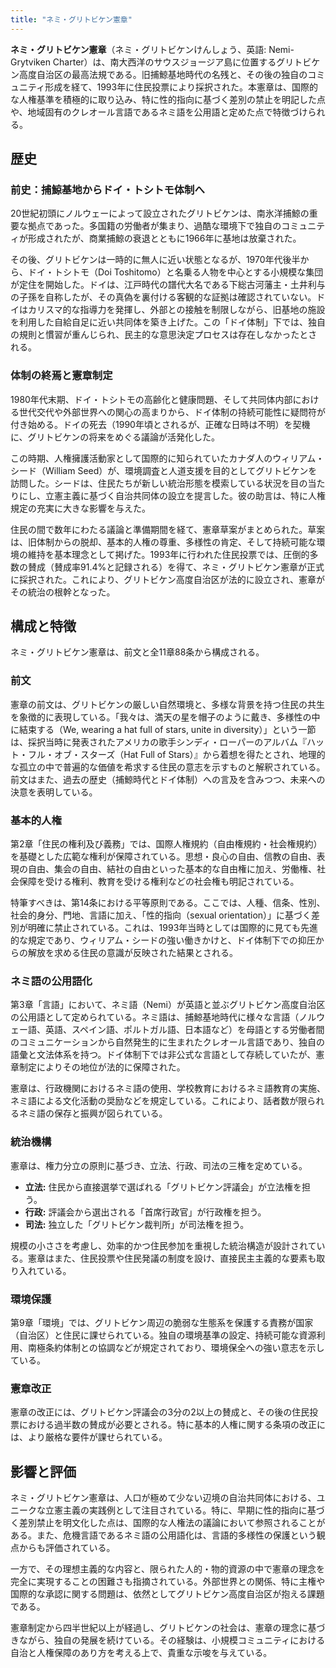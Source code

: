 ```yaml
---
title: "ネミ・グリトビケン憲章"
---
```


**ネミ・グリトビケン憲章**（ネミ・グリトビケンけんしょう、英語: Nemi-Grytviken Charter）は、南大西洋のサウスジョージア島に位置するグリトビケン高度自治区の最高法規である。旧捕鯨基地時代の名残と、その後の独自のコミュニティ形成を経て、1993年に住民投票により採択された。本憲章は、国際的な人権基準を積極的に取り込み、特に性的指向に基づく差別の禁止を明記した点や、地域固有のクレオール言語であるネミ語を公用語と定めた点で特徴づけられる。

## 歴史

### 前史：捕鯨基地からドイ・トシトモ体制へ

20世紀初頭にノルウェーによって設立されたグリトビケンは、南氷洋捕鯨の重要な拠点であった。多国籍の労働者が集まり、過酷な環境下で独自のコミュニティが形成されたが、商業捕鯨の衰退とともに1966年に基地は放棄された。

その後、グリトビケンは一時的に無人に近い状態となるが、1970年代後半から、ドイ・トシトモ（Doi Toshitomo）と名乗る人物を中心とする小規模な集団が定住を開始した。ドイは、江戸時代の譜代大名である下総古河藩主・土井利与の子孫を自称したが、その真偽を裏付ける客観的な証拠は確認されていない。ドイはカリスマ的な指導力を発揮し、外部との接触を制限しながら、旧基地の施設を利用した自給自足に近い共同体を築き上げた。この「ドイ体制」下では、独自の規則と慣習が重んじられ、民主的な意思決定プロセスは存在しなかったとされる。

### 体制の終焉と憲章制定

1980年代末期、ドイ・トシトモの高齢化と健康問題、そして共同体内部における世代交代や外部世界への関心の高まりから、ドイ体制の持続可能性に疑問符が付き始める。ドイの死去（1990年頃とされるが、正確な日時は不明）を契機に、グリトビケンの将来をめぐる議論が活発化した。

この時期、人権擁護活動家として国際的に知られていたカナダ人のウィリアム・シード（William Seed）が、環境調査と人道支援を目的としてグリトビケンを訪問した。シードは、住民たちが新しい統治形態を模索している状況を目の当たりにし、立憲主義に基づく自治共同体の設立を提言した。彼の助言は、特に人権規定の充実に大きな影響を与えた。

住民の間で数年にわたる議論と準備期間を経て、憲章草案がまとめられた。草案は、旧体制からの脱却、基本的人権の尊重、多様性の肯定、そして持続可能な環境の維持を基本理念として掲げた。1993年に行われた住民投票では、圧倒的多数の賛成（賛成率91.4%と記録される）を得て、ネミ・グリトビケン憲章が正式に採択された。これにより、グリトビケン高度自治区が法的に設立され、憲章がその統治の根幹となった。

## 構成と特徴

ネミ・グリトビケン憲章は、前文と全11章88条から構成される。

### 前文

憲章の前文は、グリトビケンの厳しい自然環境と、多様な背景を持つ住民の共生を象徴的に表現している。「我々は、満天の星を帽子のように戴き、多様性の中に結束する（We, wearing a hat full of stars, unite in diversity）」という一節は、採択当時に発表されたアメリカの歌手シンディ・ローパーのアルバム『ハット・フル・オブ・スターズ（Hat Full of Stars）』から着想を得たとされ、地理的な孤立の中で普遍的な価値を希求する住民の意志を示すものと解釈されている。前文はまた、過去の歴史（捕鯨時代とドイ体制）への言及を含みつつ、未来への決意を表明している。

### 基本的人権

第2章「住民の権利及び義務」では、国際人権規約（自由権規約・社会権規約）を基礎とした広範な権利が保障されている。思想・良心の自由、信教の自由、表現の自由、集会の自由、結社の自由といった基本的な自由権に加え、労働権、社会保障を受ける権利、教育を受ける権利などの社会権も明記されている。

特筆すべきは、第14条における平等原則である。ここでは、人種、信条、性別、社会的身分、門地、言語に加え、「性的指向（sexual orientation）」に基づく差別が明確に禁止されている。これは、1993年当時としては国際的に見ても先進的な規定であり、ウィリアム・シードの強い働きかけと、ドイ体制下での抑圧からの解放を求める住民の意識が反映された結果とされる。

### ネミ語の公用語化

第3章「言語」において、ネミ語（Nemi）が英語と並ぶグリトビケン高度自治区の公用語として定められている。ネミ語は、捕鯨基地時代に様々な言語（ノルウェー語、英語、スペイン語、ポルトガル語、日本語など）を母語とする労働者間のコミュニケーションから自然発生的に生まれたクレオール言語であり、独自の語彙と文法体系を持つ。ドイ体制下では非公式な言語として存続していたが、憲章制定によりその地位が法的に保障された。

憲章は、行政機関におけるネミ語の使用、学校教育におけるネミ語教育の実施、ネミ語による文化活動の奨励などを規定している。これにより、話者数が限られるネミ語の保存と振興が図られている。

### 統治機構

憲章は、権力分立の原則に基づき、立法、行政、司法の三権を定めている。

*   **立法:** 住民から直接選挙で選ばれる「グリトビケン評議会」が立法権を担う。
*   **行政:** 評議会から選出される「首席行政官」が行政権を担う。
*   **司法:** 独立した「グリトビケン裁判所」が司法権を担う。

規模の小ささを考慮し、効率的かつ住民参加を重視した統治構造が設計されている。憲章はまた、住民投票や住民発議の制度を設け、直接民主主義的な要素も取り入れている。

### 環境保護

第9章「環境」では、グリトビケン周辺の脆弱な生態系を保護する責務が国家（自治区）と住民に課せられている。独自の環境基準の設定、持続可能な資源利用、南極条約体制との協調などが規定されており、環境保全への強い意志を示している。

### 憲章改正

憲章の改正には、グリトビケン評議会の3分の2以上の賛成と、その後の住民投票における過半数の賛成が必要とされる。特に基本的人権に関する条項の改正には、より厳格な要件が課せられている。

## 影響と評価

ネミ・グリトビケン憲章は、人口が極めて少ない辺境の自治共同体における、ユニークな立憲主義の実践例として注目されている。特に、早期に性的指向に基づく差別禁止を明文化した点は、国際的な人権法の議論において参照されることがある。また、危機言語であるネミ語の公用語化は、言語的多様性の保護という観点からも評価されている。

一方で、その理想主義的な内容と、限られた人的・物的資源の中で憲章の理念を完全に実現することの困難さも指摘されている。外部世界との関係、特に主権や国際的な承認に関する問題は、依然としてグリトビケン高度自治区が抱える課題である。

憲章制定から四半世紀以上が経過し、グリトビケンの社会は、憲章の理念に基づきながら、独自の発展を続けている。その経験は、小規模コミュニティにおける自治と人権保障のあり方を考える上で、貴重な示唆を与えている。